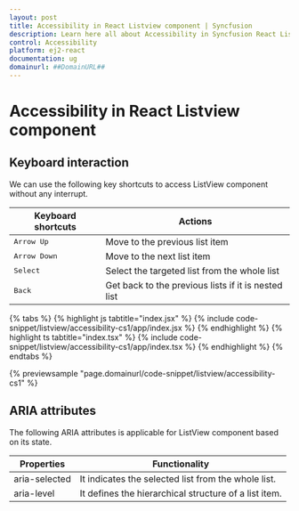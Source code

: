```yaml
---
layout: post
title: Accessibility in React Listview component | Syncfusion
description: Learn here all about Accessibility in Syncfusion React Listview component of Syncfusion Essential JS 2 and more.
control: Accessibility 
platform: ej2-react
documentation: ug
domainurl: ##DomainURL##
---
```


# Accessibility in React Listview component

## Keyboard interaction

We can use the following key shortcuts to access ListView component without any interrupt.

| Keyboard shortcuts | Actions |
|------------|-------------------|
| <kbd>Arrow Up</kbd> | Move to the previous list item |
| <kbd>Arrow Down</kbd> | Move to the next list item |
| <kbd>Select</kbd> | Select the targeted list from the whole list |
| <kbd>Back</kbd> | Get back to the previous lists if it is nested list |

{% tabs %}
{% highlight js tabtitle="index.jsx" %}
{% include code-snippet/listview/accessibility-cs1/app/index.jsx %}
{% endhighlight %}
{% highlight ts tabtitle="index.tsx" %}
{% include code-snippet/listview/accessibility-cs1/app/index.tsx %}
{% endhighlight %}
{% endtabs %}

 {% previewsample "page.domainurl/code-snippet/listview/accessibility-cs1" %}

## ARIA attributes

The following ARIA attributes is applicable for ListView component based on its state.

| Properties | Functionality |
| ------------ | ----------------------- |
| aria-selected | It indicates the selected list from the whole list. |
| aria-level | It defines the hierarchical structure of a list item. |
